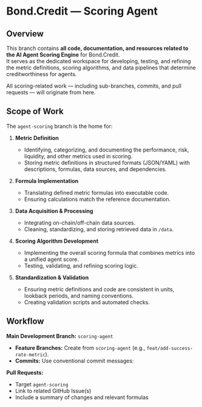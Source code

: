 # Bond.Credit — Scoring Agent

## Overview
This branch contains **all code, documentation, and resources related to the AI Agent Scoring Engine** for Bond.Credit.  
It serves as the dedicated workspace for developing, testing, and refining the metric definitions, scoring algorithms, and data pipelines that determine creditworthiness for agents.

All scoring-related work — including sub-branches, commits, and pull requests — will originate from here.

## Scope of Work
The `agent-scoring` branch is the home for:

1. **Metric Definition**  
   - Identifying, categorizing, and documenting the performance, risk, liquidity, and other metrics used in scoring.
   - Storing metric definitions in structured formats (JSON/YAML) with descriptions, formulas, data sources, and dependencies.

2. **Formula Implementation**  
   - Translating defined metric formulas into executable code.
   - Ensuring calculations match the reference documentation.

3. **Data Acquisition & Processing**  
   - Integrating on-chain/off-chain data sources.
   - Cleaning, standardizing, and storing retrieved data in `/data`.

4. **Scoring Algorithm Development**  
   - Implementing the overall scoring formula that combines metrics into a unified agent score.
   - Testing, validating, and refining scoring logic.

5. **Standardization & Validation**  
   - Ensuring metric definitions and code are consistent in units, lookback periods, and naming conventions.
   - Creating validation scripts and automated checks.

## Workflow
**Main Development Branch:** `scoring-agent`
- **Feature Branches:** Create from `scoring-agent` (e.g., `feat/add-success-rate-metric`).
- **Commits:** Use conventional commit messages:


**Pull Requests:**
- Target `agent-scoring`
- Link to related GitHub Issue(s)
- Include a summary of changes and relevant formulas
